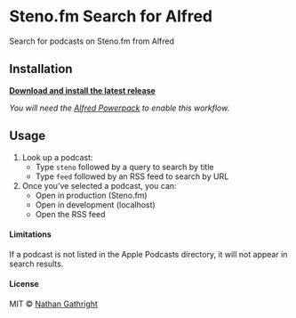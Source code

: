 # Steno.fm Search for Alfred

Search for podcasts on Steno.fm from Alfred

## Installation
**<a download href="https://github.com/nathangathright/alfred-steno/releases/latest/download/alfred-steno.alfredworkflow">Download and install the latest release</a>** 

_You will need the [Alfred Powerpack](https://www.alfredapp.com/powerpack/) to enable this workflow._

## Usage
1. Look up a podcast:
    * Type `steno` followed by a query to search by title
    * Type `feed` followed by an RSS feed to search by URL
2. Once you’ve selected a podcast, you can:
    * Open in production (Steno.fm)
    * Open in development (localhost)
    * Open the RSS feed

#### Limitations
If a podcast is not listed in the Apple Podcasts directory, it will not appear in search results.

#### License

MIT © [Nathan Gathright](https://github.com/nathangathright)
